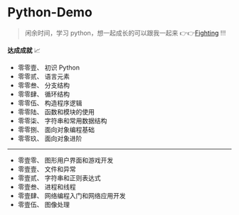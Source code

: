 # Python-Demo

> 闲余时间，学习 python，想一起成长的可以跟我一起来 :point_right::point_right:[Fighting](https://github.com/jackfrued/Python-100-Days) !!!

**达成成就** :chart_with_upwards_trend:

- 零零壹、 初识 Python
- 零零贰、 语言元素
- 零零叁、 分支结构
- 零零肆、 循环结构
- 零零伍、 构造程序逻辑
- 零零陆、 函数和模块的使用
- 零零柒、 字符串和常用数据结构
- 零零捌、 面向对象编程基础
- 零零玖、 面向对象进阶

---

- 零壹零、 图形用户界面和游戏开发
- 零壹壹、 文件和异常
- 零壹贰、 字符串和正则表达式
- 零壹叁、 进程和线程
- 零壹肆、 网络编程入门和网络应用开发
- 零壹伍、 图像处理
